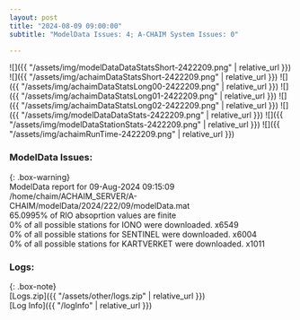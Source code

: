 ```yaml
---
layout: post
title: "2024-08-09 09:00:00"
subtitle: "ModelData Issues: 4; A-CHAIM System Issues: 0"

---
```


![]({{ "/assets/img/modelDataDataStatsShort-2422209.png" | relative_url }})
![]({{ "/assets/img/achaimDataStatsShort-2422209.png" | relative_url }})
![]({{ "/assets/img/achaimDataStatsLong00-2422209.png" | relative_url }})
![]({{ "/assets/img/achaimDataStatsLong01-2422209.png" | relative_url }})
![]({{ "/assets/img/achaimDataStatsLong02-2422209.png" | relative_url }})
![]({{ "/assets/img/modelDataDataStats-2422209.png" | relative_url }})
![]({{ "/assets/img/modelDataStationStats-2422209.png" | relative_url }})
![]({{ "/assets/img/achaimRunTime-2422209.png" | relative_url }})


### ModelData Issues:  
  
{: .box-warning}  
 ModelData report for 09-Aug-2024 09:15:09   
 /home/chaim/ACHAIM_SERVER/A-CHAIM/modelData/2024/222/09/modelData.mat   
 65.0995% of RIO absoprtion values are finite   
 0% of all possible stations for IONO were downloaded. x6549   
 0% of all possible stations for SENTINEL were downloaded. x6004   
 0% of all possible stations for KARTVERKET were downloaded. x1011   
  


### Logs:  
  
{: .box-note}  
[Logs.zip]({{ "/assets/other/logs.zip" | relative_url }})  
[Log Info]({{ "/logInfo" | relative_url }})  
